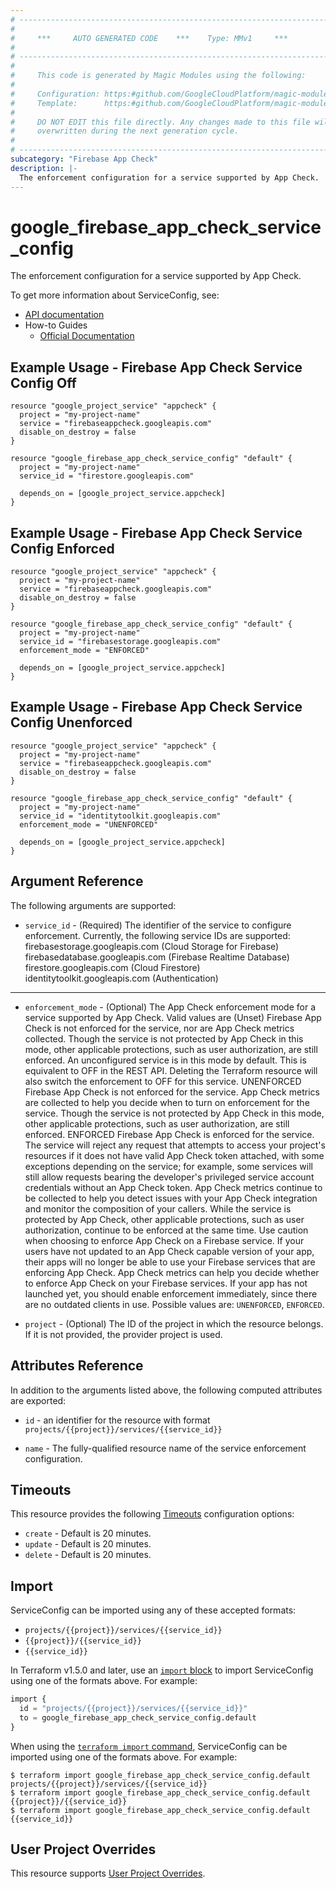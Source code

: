 ```yaml
---
# ----------------------------------------------------------------------------
#
#     ***     AUTO GENERATED CODE    ***    Type: MMv1     ***
#
# ----------------------------------------------------------------------------
#
#     This code is generated by Magic Modules using the following:
#
#     Configuration: https:#github.com/GoogleCloudPlatform/magic-modules/tree/main/mmv1/products/firebaseappcheck/ServiceConfig.yaml
#     Template:      https:#github.com/GoogleCloudPlatform/magic-modules/tree/main/mmv1/templates/terraform/resource.html.markdown.tmpl
#
#     DO NOT EDIT this file directly. Any changes made to this file will be
#     overwritten during the next generation cycle.
#
# ----------------------------------------------------------------------------
subcategory: "Firebase App Check"
description: |-
  The enforcement configuration for a service supported by App Check.
---
```


# google_firebase_app_check_service_config

The enforcement configuration for a service supported by App Check.


To get more information about ServiceConfig, see:

* [API documentation](https://firebase.google.com/docs/reference/appcheck/rest/v1/projects.services)
* How-to Guides
    * [Official Documentation](https://firebase.google.com/docs/app-check)

## Example Usage - Firebase App Check Service Config Off


```hcl
resource "google_project_service" "appcheck" {
  project = "my-project-name"
  service = "firebaseappcheck.googleapis.com"
  disable_on_destroy = false
}

resource "google_firebase_app_check_service_config" "default" {
  project = "my-project-name"
  service_id = "firestore.googleapis.com"

  depends_on = [google_project_service.appcheck]
}
```
## Example Usage - Firebase App Check Service Config Enforced


```hcl
resource "google_project_service" "appcheck" {
  project = "my-project-name"
  service = "firebaseappcheck.googleapis.com"
  disable_on_destroy = false
}

resource "google_firebase_app_check_service_config" "default" {
  project = "my-project-name"
  service_id = "firebasestorage.googleapis.com"
  enforcement_mode = "ENFORCED"

  depends_on = [google_project_service.appcheck]
}
```
## Example Usage - Firebase App Check Service Config Unenforced


```hcl
resource "google_project_service" "appcheck" {
  project = "my-project-name"
  service = "firebaseappcheck.googleapis.com"
  disable_on_destroy = false
}

resource "google_firebase_app_check_service_config" "default" {
  project = "my-project-name"
  service_id = "identitytoolkit.googleapis.com"
  enforcement_mode = "UNENFORCED"

  depends_on = [google_project_service.appcheck]
}
```

## Argument Reference

The following arguments are supported:


* `service_id` -
  (Required)
  The identifier of the service to configure enforcement. Currently, the following service IDs are supported:
    firebasestorage.googleapis.com (Cloud Storage for Firebase)
    firebasedatabase.googleapis.com (Firebase Realtime Database)
    firestore.googleapis.com (Cloud Firestore)
    identitytoolkit.googleapis.com (Authentication)


- - -


* `enforcement_mode` -
  (Optional)
  The App Check enforcement mode for a service supported by App Check. Valid values are
  (Unset)
  Firebase App Check is not enforced for the service, nor are App Check metrics collected.
  Though the service is not protected by App Check in this mode, other applicable protections,
  such as user authorization, are still enforced. An unconfigured service is in this mode by default.
  This is equivalent to OFF in the REST API. Deleting the Terraform resource will also switch the
  enforcement to OFF for this service.
  UNENFORCED
  Firebase App Check is not enforced for the service. App Check metrics are collected to help you
  decide when to turn on enforcement for the service. Though the service is not protected by App Check
  in this mode, other applicable protections, such as user authorization, are still enforced.
  ENFORCED
  Firebase App Check is enforced for the service. The service will reject any request that attempts to
  access your project's resources if it does not have valid App Check token attached, with some exceptions
  depending on the service; for example, some services will still allow requests bearing the developer's
  privileged service account credentials without an App Check token. App Check metrics continue to be
  collected to help you detect issues with your App Check integration and monitor the composition of your
  callers. While the service is protected by App Check, other applicable protections, such as user
  authorization, continue to be enforced at the same time.
  Use caution when choosing to enforce App Check on a Firebase service. If your users have not updated
  to an App Check capable version of your app, their apps will no longer be able to use your Firebase
  services that are enforcing App Check. App Check metrics can help you decide whether to enforce App
  Check on your Firebase services.
  If your app has not launched yet, you should enable enforcement immediately, since there are no outdated
  clients in use.
  Possible values are: `UNENFORCED`, `ENFORCED`.

* `project` - (Optional) The ID of the project in which the resource belongs.
    If it is not provided, the provider project is used.


## Attributes Reference

In addition to the arguments listed above, the following computed attributes are exported:

* `id` - an identifier for the resource with format `projects/{{project}}/services/{{service_id}}`

* `name` -
  The fully-qualified resource name of the service enforcement configuration.


## Timeouts

This resource provides the following
[Timeouts](https://developer.hashicorp.com/terraform/plugin/sdkv2/resources/retries-and-customizable-timeouts) configuration options:

- `create` - Default is 20 minutes.
- `update` - Default is 20 minutes.
- `delete` - Default is 20 minutes.

## Import


ServiceConfig can be imported using any of these accepted formats:

* `projects/{{project}}/services/{{service_id}}`
* `{{project}}/{{service_id}}`
* `{{service_id}}`


In Terraform v1.5.0 and later, use an [`import` block](https://developer.hashicorp.com/terraform/language/import) to import ServiceConfig using one of the formats above. For example:

```tf
import {
  id = "projects/{{project}}/services/{{service_id}}"
  to = google_firebase_app_check_service_config.default
}
```

When using the [`terraform import` command](https://developer.hashicorp.com/terraform/cli/commands/import), ServiceConfig can be imported using one of the formats above. For example:

```
$ terraform import google_firebase_app_check_service_config.default projects/{{project}}/services/{{service_id}}
$ terraform import google_firebase_app_check_service_config.default {{project}}/{{service_id}}
$ terraform import google_firebase_app_check_service_config.default {{service_id}}
```

## User Project Overrides

This resource supports [User Project Overrides](https://registry.terraform.io/providers/hashicorp/google/latest/docs/guides/provider_reference#user_project_override).
